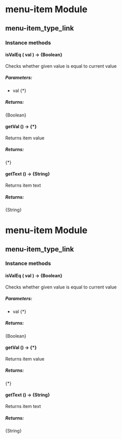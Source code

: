 # menu-item Module

## menu-item_type_link

### Instance methods

#### isValEq ( val ) → {Boolean}

Checks whether given value is equal to current value

##### Parameters:

* val {*}

##### Returns:

{Boolean}

#### getVal () → {*}

Returns item value

##### Returns:

{*}

#### getText () → {String}

Returns item text

##### Returns:

{String}

# menu-item Module

## menu-item_type_link

### Instance methods

#### isValEq ( val ) → {Boolean}

Checks whether given value is equal to current value

##### Parameters:

* val {*}

##### Returns:

{Boolean}

#### getVal () → {*}

Returns item value

##### Returns:

{*}

#### getText () → {String}

Returns item text

##### Returns:

{String}

